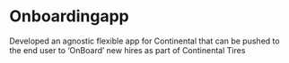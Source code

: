 # Onboardingapp
Developed an agnostic flexible app for Continental that can be pushed to the end user to ‘OnBoard’ new hires as part of  Continental Tires 
